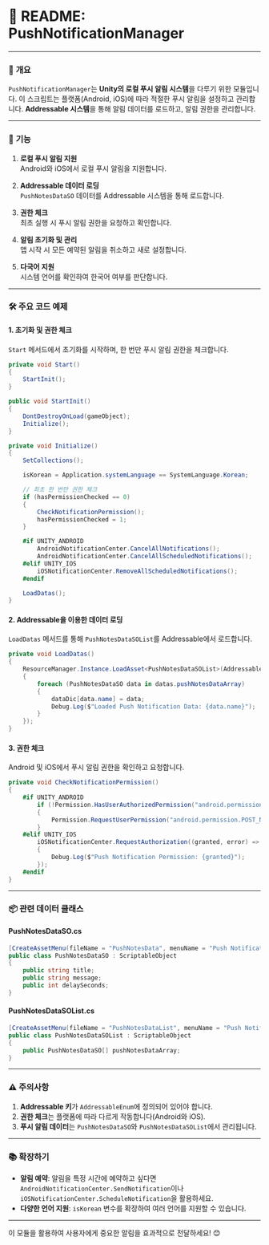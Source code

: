# 📄 **README: PushNotificationManager**

---

### 📌 **개요**

`PushNotificationManager`는 **Unity의 로컬 푸시 알림 시스템**을 다루기 위한 모듈입니다. 이 스크립트는 플랫폼(Android, iOS)에 따라 적절한 푸시 알림을 설정하고 관리합니다. **Addressable 시스템**을 통해 알림 데이터를 로드하고, 알림 권한을 관리합니다.

---

### 🚀 **기능**

1. **로컬 푸시 알림 지원**  
   Android와 iOS에서 로컬 푸시 알림을 지원합니다.

2. **Addressable 데이터 로딩**  
   `PushNotesDataSO` 데이터를 Addressable 시스템을 통해 로드합니다.

3. **권한 체크**  
   최초 실행 시 푸시 알림 권한을 요청하고 확인합니다.

4. **알림 초기화 및 관리**  
   앱 시작 시 모든 예약된 알림을 취소하고 새로 설정합니다.

5. **다국어 지원**  
   시스템 언어를 확인하여 한국어 여부를 판단합니다.

---

### 🛠️ **주요 코드 예제**

#### **1. 초기화 및 권한 체크**

`Start` 메서드에서 초기화를 시작하며, 한 번만 푸시 알림 권한을 체크합니다.

```csharp
private void Start()
{
    StartInit();
}

public void StartInit()
{
    DontDestroyOnLoad(gameObject);
    Initialize();
}

private void Initialize()
{
    SetCollections();

    isKorean = Application.systemLanguage == SystemLanguage.Korean;

    // 최초 한 번만 권한 체크
    if (hasPermissionChecked == 0)
    {
        CheckNotificationPermission();
        hasPermissionChecked = 1;
    }

    #if UNITY_ANDROID
        AndroidNotificationCenter.CancelAllNotifications();
        AndroidNotificationCenter.CancelAllScheduledNotifications();
    #elif UNITY_IOS
        iOSNotificationCenter.RemoveAllScheduledNotifications();
    #endif

    LoadDatas();
}
```

#### **2. Addressable을 이용한 데이터 로딩**

`LoadDatas` 메서드를 통해 `PushNotesDataSOList`를 Addressable에서 로드합니다.

```csharp
private void LoadDatas()
{
    ResourceManager.Instance.LoadAsset<PushNotesDataSOList>(AddressableEnum.PushNotesDataSO, (datas) =>
    {
        foreach (PushNotesDataSO data in datas.pushNotesDataArray)
        {
            dataDic[data.name] = data;
            Debug.Log($"Loaded Push Notification Data: {data.name}");
        }
    });
}
```

#### **3. 권한 체크**

Android 및 iOS에서 푸시 알림 권한을 확인하고 요청합니다.

```csharp
private void CheckNotificationPermission()
{
    #if UNITY_ANDROID
        if (!Permission.HasUserAuthorizedPermission("android.permission.POST_NOTIFICATIONS"))
        {
            Permission.RequestUserPermission("android.permission.POST_NOTIFICATIONS");
        }
    #elif UNITY_IOS
        iOSNotificationCenter.RequestAuthorization((granted, error) =>
        {
            Debug.Log($"Push Notification Permission: {granted}");
        });
    #endif
}
```

---

### 📦 **관련 데이터 클래스**

#### **PushNotesDataSO.cs**

```csharp
[CreateAssetMenu(fileName = "PushNotesData", menuName = "Push Notifications/PushNotesData")]
public class PushNotesDataSO : ScriptableObject
{
    public string title;
    public string message;
    public int delaySeconds;
}
```

#### **PushNotesDataSOList.cs**

```csharp
[CreateAssetMenu(fileName = "PushNotesDataList", menuName = "Push Notifications/PushNotesDataList")]
public class PushNotesDataSOList : ScriptableObject
{
    public PushNotesDataSO[] pushNotesDataArray;
}
```

---

### ⚠️ **주의사항**

1. **Addressable 키**가 `AddressableEnum`에 정의되어 있어야 합니다.
2. **권한 체크**는 플랫폼에 따라 다르게 작동합니다(Android와 iOS).
3. **푸시 알림 데이터**는 `PushNotesDataSO`와 `PushNotesDataSOList`에서 관리됩니다.

---

### 📚 **확장하기**

- **알림 예약**: 알림을 특정 시간에 예약하고 싶다면 `AndroidNotificationCenter.SendNotification`이나 `iOSNotificationCenter.ScheduleNotification`을 활용하세요.
- **다양한 언어 지원**: `isKorean` 변수를 확장하여 여러 언어를 지원할 수 있습니다.

---

이 모듈을 활용하여 사용자에게 중요한 알림을 효과적으로 전달하세요! 😊